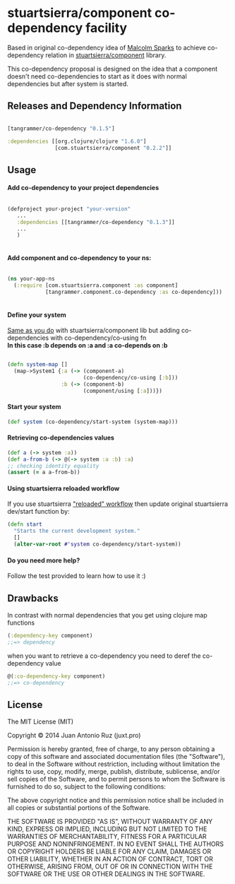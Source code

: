 # stuartsierra/component co-dependency facility
Based in original co-dependency idea of [Malcolm Sparks](https://github.com/malcolmsparks) to achieve co-dependency relation in
[stuartsierra/component](https://github.com/stuartsierra/component) library.

This co-dependency proposal is designed on the idea that a component doesn't need co-dependencies to start as it does with normal dependencies but after system is started. 

## Releases and Dependency Information


```clojure

[tangrammer/co-dependency "0.1.5"]

```

```clojure
:dependencies [[org.clojure/clojure "1.6.0"]
               [com.stuartsierra/component "0.2.2"]]
```

## Usage

#### Add co-dependency to your project dependencies

```clojure

(defproject your-project "your-version"
   ...
   :dependencies [[tangrammer/co-dependency "0.1.3"]]        
   ...
   )
   
```


#### Add component and co-dependency to your ns:

```clojure

(ns your-app-ns
  (:require [com.stuartsierra.component :as component]
            [tangrammer.component.co-dependency :as co-dependency]))
            

```

#### Define your system 

[Same as you do](https://github.com/stuartsierra/component/blob/master/test/com/stuartsierra/component_test.clj#L114-L121) with stuartsierra/component lib but adding co-dependencies with co-dependency/co-using fn   
**In this case :b depends on :a and :a co-depends on :b**

```clojure

(defn system-map []
  (map->System1 {:a (-> (component-a)
                        (co-dependency/co-using [:b]))
                 :b (-> (component-b)
                        (component/using [:a]))})

```

#### Start your system
```clojure
(def system (co-dependency/start-system (system-map)))
```

#### Retrieving co-dependencies values
```clojure
(def a (-> system :a))
(def a-from-b (-> @(-> system :a :b) :a) 
;; checking identity equality
(assert (= a a-from-b))
```

#### Using stuartsierra reloaded workflow

If you use stuartsierra ["reloaded" workflow](http://thinkrelevance.com/blog/2013/06/04/clojure-workflow-reloaded) then update original stuartsierra dev/start function by:
```clojure
(defn start
  "Starts the current development system."
  []
  (alter-var-root #'system co-dependency/start-system))
```

#### Do you need more help?
Follow the test provided to learn how to use it :)


## Drawbacks
In contrast with normal dependencies that you get using clojure map functions 

```clojure
(:dependency-key component) 
;;=> dependency
```

when you want to retrieve a co-dependency you need to deref the co-dependency value 

```clojure  
@(:co-dependency-key component)    
;;=> co-dependency
```


## License

The MIT License (MIT)

Copyright © 2014 Juan Antonio Ruz (juxt.pro)

Permission is hereby granted, free of charge, to any person obtaining a copy of this software and associated documentation files (the "Software"), to deal in the Software without restriction, including without limitation the rights to use, copy, modify, merge, publish, distribute, sublicense, and/or sell copies of the Software, and to permit persons to whom the Software is furnished to do so, subject to the following conditions:

The above copyright notice and this permission notice shall be included in all copies or substantial portions of the Software.

THE SOFTWARE IS PROVIDED "AS IS", WITHOUT WARRANTY OF ANY KIND, EXPRESS OR IMPLIED, INCLUDING BUT NOT LIMITED TO THE WARRANTIES OF MERCHANTABILITY, FITNESS FOR A PARTICULAR PURPOSE AND NONINFRINGEMENT. IN NO EVENT SHALL THE AUTHORS OR COPYRIGHT HOLDERS BE LIABLE FOR ANY CLAIM, DAMAGES OR OTHER LIABILITY, WHETHER IN AN ACTION OF CONTRACT, TORT OR OTHERWISE, ARISING FROM, OUT OF OR IN CONNECTION WITH THE SOFTWARE OR THE USE OR OTHER DEALINGS IN THE SOFTWARE.
